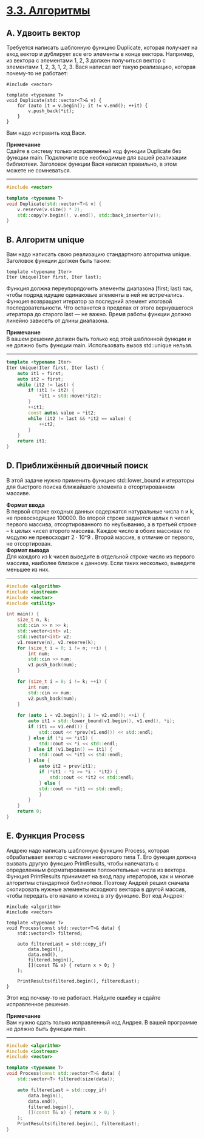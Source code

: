 # [3.3. Алгоритмы](https://education.yandex.ru/handbook/cpp/article/algorithms)
## A. Удвоить вектор
Требуется написать шаблонную функцию Duplicate, которая получает на вход вектор и дублирует все его элементы в конце вектора. Например, из вектора с элементами 1, 2, 3 должен получиться вектор с элементами 1, 2, 3, 1, 2, 3. Вася написал вот такую реализацию, которая почему-то не работает:  
```
#include <vector>

template <typename T>
void Duplicate(std::vector<T>& v) {
    for (auto it = v.begin(); it != v.end(); ++it) {
        v.push_back(*it);
    }
}
```
Вам надо исправить код Васи.  

**Примечание**  
Сдайте в систему только исправленный код функции Duplicate без функции main. Подключите все необходимые для вашей реализации библиотеки. Заголовок функции Вася написал правильно, в этом можете не сомневаться.  

---
```c++
#include <vector>

template <typename T>
void Duplicate(std::vector<T>& v) {
    v.reserve(v.size() * 2);
    std::copy(v.begin(), v.end(), std::back_inserter(v));
}
```

## B. Алгоритм unique
Вам надо написать свою реализацию стандартного алгоритма unique. Заголовок функции должен быть таким:  
```
template <typename Iter>
Iter Unique(Iter first, Iter last);
```
Функция должна переупорядочить элементы диапазона [first; last) так, чтобы подряд идущие одинаковые элементы в ней не встречались. Функция возвращает итератор за последний элемент итоговой последовательности. Что останется в пределах от этого вернувшегося итератора до старого last — не важно. Время работы функции должно линейно зависеть от длины диапазона.  

**Примечание**  
В вашем решении должен быть только код этой шаблонной функции и не должно быть функции main. Использовать вызов std::unique нельзя.  

---
```c++
template <typename Iter>
Iter Unique(Iter first, Iter last) {
    auto it1 = first;
    auto it2 = first;
    while (it2 != last) {
        if (it1 != it2) {
            *it1 = std::move(*it2);
        }
        ++it1;
        const auto& value = *it2;
        while (it2 != last && *it2 == value) {
            ++it2;
        }
    }
    return it1;
}
```

## D. Приближённый двоичный поиск
В этой задаче нужно применить функцию std::lower_bound и итераторы для быстрого поиска ближайшего элемента в отсортированном массиве.  

**Формат ввода**  
В первой строке входных данных содержатся натуральные числа n и k, не превосходящие 100000. Во второй строке задаются целых n чисел первого массива, отсортированного по неубыванию, а в третьей строке – k целых чисел второго массива. Каждое число в обоих массивах по модулю не превосходит 2 ⋅ 10^9 . Второй массив, в отличие от первого, не отсортирован.  
**Формат вывода**  
Для каждого из k чисел выведите в отдельной строке число из первого массива, наиболее близкое к данному. Если таких несколько, выведите меньшее из них.  

---
```c++
#include <algorithm>
#include <iostream>
#include <vector>
#include <utility>

int main() {
    size_t n, k;
    std::cin >> n >> k;
    std::vector<int> v1;
    std::vector<int> v2;
    v1.reserve(n), v2.reserve(k);
    for (size_t i = 0; i != n; ++i) {
        int num;
        std::cin >> num;
        v1.push_back(num);
    }

    for (size_t i = 0; i != k; ++i) {
        int num;
        std::cin >> num;
        v2.push_back(num);
    }
    
    for (auto i = v2.begin(); i != v2.end(); ++i) {
        auto it1 = std::lower_bound(v1.begin(), v1.end(), *i);
        if (it1 == v1.end()) {
            std::cout << *prev(v1.end()) << std::endl;
        } else if (*i == *it1) {
            std::cout << *i << std::endl;
        } else if (v1.begin() == it1) {
            std::cout << *it1 << std::endl;
        } else {
            auto it2 = prev(it1);
            if (*it1 - *i >= *i - *it2) {
                std::cout << *it2 << std::endl;
            } else {
            std::cout << *it1 << std::endl;
            }
        }
    }
    return 0;
}
```

## E. Функция Process
Андрею надо написать шаблонную функцию Process, которая обрабатывает вектор с числами некоторого типа T. Его функция должна вызвать другую функцию PrintResults, чтобы напечатать с определенным форматированием положительные числа из вектора. Функция PrintResults принимает на вход пару итераторов, как и многие алгоритмы стандартной библиотеки. Поэтому Андрей решил сначала скопировать нужные элементы исходного вектора в другой массив, чтобы передать его начало и конец в эту функцию. Вот код Андрея:  

```
#include <algorithm>
#include <vector>

template <typename T>
void Process(const std::vector<T>& data) {
    std::vector<T> filtered;

    auto filteredLast = std::copy_if(
        data.begin(),
        data.end(),
        filtered.begin(),
        [](const T& x) { return x > 0; }
    );

    PrintResults(filtered.begin(), filteredLast);
}
```

Этот код почему-то не работает. Найдите ошибку и сдайте исправленное решение.  

**Примечание**  
Вам нужно сдать только исправленный код Андрея. В вашей программе не должно быть функции main.  

---
```c++
#include <algorithm>
#include <iostream>
#include <vector>

template <typename T>
void Process(const std::vector<T>& data) {
    std::vector<T> filtered(size(data));

    auto filteredLast = std::copy_if(
        data.begin(),
        data.end(),
        filtered.begin(),
        [](const T& x) { return x > 0; }
    );
    PrintResults(filtered.begin(), filteredLast);
}
```
